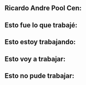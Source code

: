 ## Ricardo Andre Pool Cen:

**Esto fue lo que trabajé:**
-
**Esto estoy trabajando:**
-
**Esto voy a trabajar:**
-
**Esto no pude trabajar:**
-
